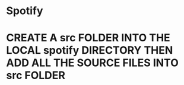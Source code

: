 # Spotify
# CREATE A src FOLDER INTO THE LOCAL spotify DIRECTORY THEN ADD ALL THE SOURCE FILES INTO src FOLDER
